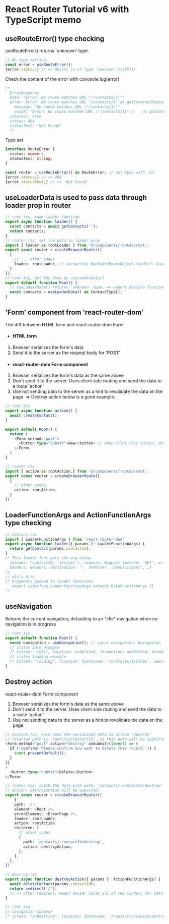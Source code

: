 # React Router Tutorial v6 with TypeScript memo

## useRouteError() type checking

useRouteError() returns 'unknown' type.

```ts
// No type setting
const error = useRouteError();
{error.status;} // => Object is of type 'unknown'.ts(2571)
```

Check the content of the error with conosole.log(error)

```ts
/*
  ErrorResponse
  data: "Error: No route matches URL \"/contacts/1\""
  error: Error: No route matches URL "/contacts/1" at getInternalRouterError (http://localhost:5173/node_modules/.vite/deps/react-router-dom.js?v=439b1c4e:2077:55) at createRouter (http://localhost:5173/node_modules/.vite/deps/react-router-dom.js?v=439b1c4e:890:17) at createBrowserRouter (http://localhost:5173/node_modules/.vite/deps/react-router-dom.js?v=439b1c4e:3187:10) at http://localhost:5173/src/main.tsx?t=1670077204000:9:16
    message: "No route matches URL \"/contacts/1\""
    stack: "Error: No route matches URL \"/contacts/1\"\n    at getInternalRouterError (http://localhost:5173/node_modules/.vite/deps/react-router-dom.js?v=439b1c4e:2077:55)\n    at createRouter (http://localhost:5173/node_modules/.vite/deps/react-router-dom.js?v=439b1c4e:890:17)\n    at createBrowserRouter (http://localhost:5173/node_modules/.vite/deps/react-router-dom.js?v=439b1c4e:3187:10)\n    at http://localhost:5173/src/main.tsx?t=1670077204000:9:16"
  internal: true
  status: 404
  statusText: "Not Found"
  */
```

Type set

```ts
interface RouteError {
  status: number;
  statusText: string;
}

const router = useRouteError() as RouteError; // set type with 'as'
{error.status;} // => 404
{error.statusText;} // => 'Not Found'
```

## useLoaderData is used to pass data through loader prop in router
```ts
// root.tsx, make loader function
export async function loader() {
  const contacts = await getContacts('');
  return contacts;
}
// router.tsx, set the data to loader prop
import { loader as rootLoader } from '@/components/routes/root';
export const router = createBrowserRouter([
  {
    // ... other codes
    loader: rootLoader, // (property) NonIndexRouteObject.loader?: LoaderFunction | undefined
  }
]);
// root.tsx, get the data by useLoaderData()
export default function Root() {
  // useLoaderData() returns 'unknown' type. <= export declare function useLoaderData(): unknown;
  const contacts = useLoaderData() as ContactType[];
}
```

## 'Form' component from 'react-router-dom'
The diff between HTML form and react-router-dom Form
- #### HTML form
1. Browser serializes the form's data
2. Send it to the server as the request body for 'POST'

- #### react-router-dom Form component
1. Browser serializes the form's data as the same above
2. Don't send it to the server. Uses client side routing and send the data to a route 'action'
3. Use not sending data to the server as a hint to revalidate the data on the page.
=> Destroy action below is a good example.
```ts
// root.tsx
export async function action() {
  await createContact();
}

export default Root() {
  return (
    <Form method="post">
      <button type="submit">New</button> // when click this button, data will be sent to 'action' in router.tsx
    </Form>
  )
}

// router.tsx
import { action as rootAction,} from '@/components/routes/root';
export const router = createBrowserRoute([
  {
    // other codes,
    action: rootAction,
  }
])
```

## LoaderFunctionArgs and ActionFunctionArgs type checking
```ts
// Contact.tsx
import { LoaderFunctionArgs } from 'react-router-dom'
export async function loader({ params }: LoaderFunctionArgs) {
  return getContact(params.contactId);
}
/* This loader func gets the arg below
  {params: {contactId: '1sslh8s'}, request: Request {method: 'GET', url: 'http://localhost:5173/contacts/1sslh8s', 
  headers: Headers, destination: '', referrer: 'about:client', …}
*/
// utils.d.ts
/* Arguments passed to loader functions
   export interface LoaderFunctionArgs extends DataFunctionArgs {}
*/
```

## useNavigation
Returns the current navigation, defaulting to an "idle" navigation when no navigation is in progress
```ts
// root.tsx
export default function Root() {
  const navigation = useNavigation(); // const navigation: Navigation
  // status idle example
  /* {state: "idle", location: undefined, formAction: undefined, formData: undefined, formEncType: undefined, formMethod: undefined } */
  // status loading example
  /* {state: "loading", location: {pathname: '/contacts/1sslh8s', search: '', hash: '', state: null, key: '5w1p5ke8'}, formAction: undefined, formData: undefined, formEncType: undefined, formMethod: undefined */
}
```

## Destroy action
react-router-dom Form component
1. Browser serializes the form's data as the same above
2. Don't send it to the server. Uses client side routing and send the data to a route 'action'
3. Use not sending data to the server as a hint to revalidate the data on the page.
```ts
// Contact.tsx, Form send the serialized data to action 'destroy'
// relative path is 'contacts/contactId', so this data will be submitted to 'contacts/contactId/destory'
<Form method="post" action="destroy" onSubmit={(event) => {
  if (!confirm('Please confirm you want to delete this record.')) { 
    event.preventDefault();
  }
}}
>
  <button type="submit">Delete</button>
</Form>

// router.tsx, catch the data with path: 'contacts/:contactId/destroy'
// action: destroyAction will be executed.
export const router = createBrowserRouter([
    {
    path: '/',
    element: <Root />,
    errorElement: <ErrorPage />,
    loader: rootLoader,
    action: rootAction,
    children: [
      // other codes
      {
        path: 'contacts/:contactId/destroy',
        action: destroyAction,
      },
    ],
  },
])

// Destroy.tsx
export async function destroyAction({ params }: ActionFunctionArgs) {
  await deleteContact(params.contactId);
  return redirect('/');
  // => after redirect, React Router calls all of the loaders for data on the page.
}

// root.tsx
// navigation content
/* {state: "submitting", location: {pathname: '/contacts/7v3xzj0/destroy', search: '', hash: '', state: null, key: 'i5lpfz45'} formAction: "/contacts/7v3xzj0/destroy", formData: FormData {}, formEncType: "application/x-www-form-urlencoded", formMethod: "post"} */


```

